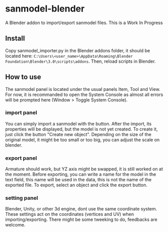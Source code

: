 # sanmodel-blender
A Blender addon to import/export sanmodel files. This is a Work In Progress 

## Install
Copy sanmodel_importer.py in the Blender addons folder, it should be located here:
`C:\Users\<user_name>\AppData\Roaming\Blender Foundation\Blender\3.0\scripts\addons`. Then, reload scripts in Blender.

## How to use
The sanmodel panel is located under the usual panels Item, Tool and View. For now, it is recommanded to open the System Console as almost all errors will be prompted here (Window > Toggle System Console).

### import panel
You can simply import a sanmodel with the button.
After the import, its properties will be displayed, but the model is not yet created. To create it, just click the button "Create new object". Depending on the size of the original model, it might be too small or too big, you can adjust the scale on blender. 

### export panel
Armature should work, but YZ axis might be swapped, it is still worked on at the moment.
Before exporting, you can write a name for the model in the text field, this name will be used in the data, this is not the name of the exported file. To export, select an object and click the export button.

### setting panel
Blender, Unity, or other 3d engine, dont use the same coordinate system. These settings act on the coordinates (vertices and UV) when importing/exporting. There might be some tweeking to do, feedbacks are welcome.
